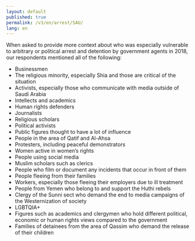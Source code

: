 ```yaml
---
layout: default
published: true
permalink: /v3/en/arrest/SAU/
lang: en
---
```


When asked to provide more context about who was especially vulnerable to arbitrary or political arrest and detention by government agents in 2018, our respondents mentioned all of the following:
-	Businessmen
-	The religious minority, especially Shia and those are critical of the situation
-	Activists, especially those who communicate with media outside of Saudi Arabia
-	Intellects and academics
-	Human rights defenders
-	Journalists
-	Religious scholars
-	Political activists
-	Public figures thought to have a lot of influence
-	People in the area of Qatif and Al-Ahsa
-	Protesters, including peaceful demonstrators
-	Women active in women’s rights
-	People using social media
-	Muslim scholars such as clerics
-	People who film or document any incidents that occur in front of them
-	People fleeing from their families
-	Workers, especially those fleeing their employers due to ill treatment
-	People from Yemen who belong to and support the Huthi rebels
-	Clergy of the Sunni sect who demand the end to media campaigns of the Westernization of society
-	LGBTQIA+
-	Figures such as academics and clergymen who hold different political, economic or human rights views compared to the government
-	Families of detainees from the area of Qassim who demand the release of their children

